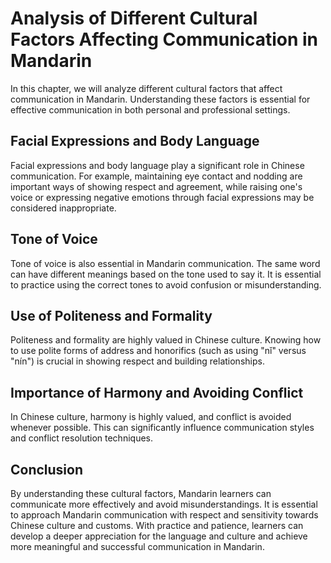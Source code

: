 Analysis of Different Cultural Factors Affecting Communication in Mandarin
===============================================================================================================================

In this chapter, we will analyze different cultural factors that affect communication in Mandarin. Understanding these factors is essential for effective communication in both personal and professional settings.

Facial Expressions and Body Language
------------------------------------

Facial expressions and body language play a significant role in Chinese communication. For example, maintaining eye contact and nodding are important ways of showing respect and agreement, while raising one's voice or expressing negative emotions through facial expressions may be considered inappropriate.

Tone of Voice
-------------

Tone of voice is also essential in Mandarin communication. The same word can have different meanings based on the tone used to say it. It is essential to practice using the correct tones to avoid confusion or misunderstanding.

Use of Politeness and Formality
-------------------------------

Politeness and formality are highly valued in Chinese culture. Knowing how to use polite forms of address and honorifics (such as using "nǐ" versus "nín") is crucial in showing respect and building relationships.

Importance of Harmony and Avoiding Conflict
-------------------------------------------

In Chinese culture, harmony is highly valued, and conflict is avoided whenever possible. This can significantly influence communication styles and conflict resolution techniques.

Conclusion
----------

By understanding these cultural factors, Mandarin learners can communicate more effectively and avoid misunderstandings. It is essential to approach Mandarin communication with respect and sensitivity towards Chinese culture and customs. With practice and patience, learners can develop a deeper appreciation for the language and culture and achieve more meaningful and successful communication in Mandarin.
